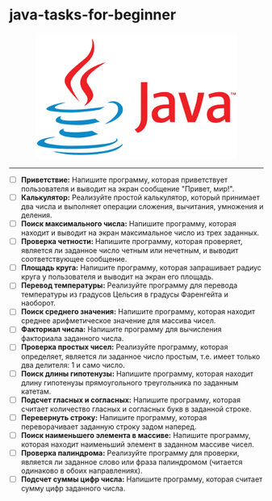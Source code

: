 # java-tasks-for-beginner

<div align="center">
    <img src="/assets/images/java-logotype.png" width=400 />
</div>

---

- [ ] __Приветствие:__ Напишите программу, которая приветствует пользователя и выводит на экран сообщение "Привет, мир!".
- [ ] __Калькулятор:__ Реализуйте простой калькулятор, который принимает два числа и выполняет операции сложения, вычитания, умножения и деления.
- [ ] __Поиск максимального числа:__ Напишите программу, которая находит и выводит на экран максимальное число из трех заданных.
- [ ] __Проверка четности:__ Напишите программу, которая проверяет, является ли заданное число четным или нечетным, и выводит соответствующее сообщение.
- [ ] __Площадь круга:__ Напишите программу, которая запрашивает радиус круга у пользователя и выводит на экран его площадь.
- [ ] __Перевод температуры:__ Реализуйте программу для перевода температуры из градусов Цельсия в градусы Фаренгейта и наоборот.
- [ ] __Поиск среднего значения:__ Напишите программу, которая находит среднее арифметическое значение для массива чисел.
- [ ] __Факториал числа:__ Напишите программу для вычисления факториала заданного числа.
- [ ] __Проверка простых чисел:__ Реализуйте программу, которая определяет, является ли заданное число простым, т.е. имеет только два делителя: 1 и само число.
- [ ] __Поиск длины гипотенузы:__ Напишите программу, которая находит длину гипотенузы прямоугольного треугольника по заданным катетам.
- [ ] __Подсчет гласных и согласных:__ Напишите программу, которая считает количество гласных и согласных букв в заданной строке.
- [ ] __Перевернуть строку:__ Напишите программу, которая переворачивает заданную строку задом наперед.
- [ ] __Поиск наименьшего элемента в массиве:__ Напишите программу, которая находит наименьший элемент в заданном массиве чисел.
- [ ] __Проверка палиндрома:__ Реализуйте программу для проверки, является ли заданное слово или фраза палиндромом (читается одинаково в обоих направлениях).
- [ ] __Подсчет суммы цифр числа:__ Напишите программу, которая считает сумму цифр заданного числа.
